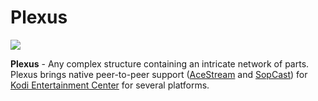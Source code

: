 Plexus
================
![](http://s23.postimg.org/fp6iz6y6z/plexusbanner.jpg)

**Plexus** - Any complex structure containing an intricate network of parts. Plexus brings native peer-to-peer support ([AceStream](http://www.acestream.org) and [SopCast](http://www.sopcast.org)) for [Kodi Entertainment Center](http://kodi.tv) for several platforms.

